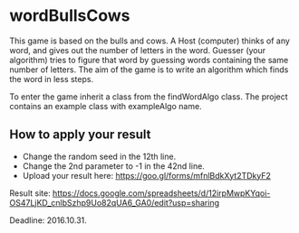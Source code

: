 # wordBullsCows
This game is based on the bulls and cows.
A Host (computer) thinks of any word, and gives out the number of letters in the word. Guesser (your algorithm) tries to figure that word by guessing words containing the same number of letters.
The aim of the game is to write an algorithm which finds the word in less steps.

To enter the game inherit a class from the findWordAlgo class. The project contains an example class with exampleAlgo name.

## How to apply your result
- Change the random seed in the 12th line.
- Change the 2nd parameter to -1 in the 42nd line.
- Upload your result here: https://goo.gl/forms/mfnlBdkXyt2TDkyF2

Result site: https://docs.google.com/spreadsheets/d/12irpMwpKYqoi-OS47LjKD_cnlbSzhp9Uo82qUA6_GA0/edit?usp=sharing

Deadline: 2016.10.31.
